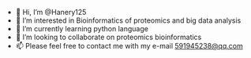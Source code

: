 - 👋 Hi, I’m @Hanery125
- 👀 I’m interested in Bioinformatics of proteomics and big data analysis
- 🌱 I’m currently learning python language
- 💞️ I’m looking to collaborate on proteomics bioinformatics
- 📫 Please feel free to contact me with my e-mail 591945238@qq.com

<!---
Hanery125/Hanery125 is a ✨ special ✨ repository because its `README.md` (this file) appears on your GitHub profile.
You can click the Preview link to take a look at your changes.
--->
